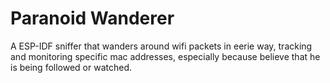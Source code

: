 # Paranoid Wanderer 
A ESP-IDF sniffer that wanders around wifi packets in eerie way, tracking and monitoring specific mac addresses, especially because believe that he is being followed or watched.
